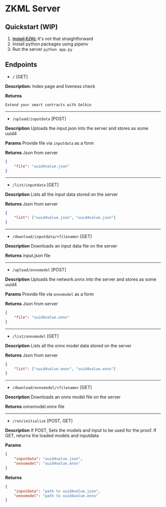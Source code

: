 # ZKML Server

## Quickstart (WIP)
1. ~~[Install EZKL](https://github.com/zkonduit/ezkl)~~ It's not that straightforward
2. Install python packages using pipenv
3. Run the server `python app.py`

## Endpoints

- `/` [GET]

**Description:**
Index page and liveness check

**Returns**
```
Extend your smart contracts with Gelkin
```

-----

- `/upload/inputdata` [POST]

**Description**
Uploads the input.json into the server and stores as some uuid4

**Params**
Provide file via `inputdata` as a form

**Returns**
Json from server
```json
{
    "file": "uuid4value.json"
}
```

-----

- `/list/inputdata` [GET]

**Description**
Lists all the input data stored on the server

**Returns**
Json from server
```json
{
    "list": ["uuid4value.json", "uuid4value.json"]
}
```

-----

- `/download/inputdata/<filename>` [GET]

**Description**
Downloads an input data file on the server

**Returns**
input.json file

-----

- `/upload/onnxmodel` [POST]

**Description**
Uploads the network.onnx into the server and stores as some uuid4

**Params**
Provide file via `onnxmodel` as a form

**Returns**
Json from server
```json
{
    "file": "uuid4value.onnx"
}
```

-----

- `/list/onnxmodel` [GET]

**Description**
Lists all the onnx model data stored on the server

**Returns**
Json from server
```json
{
    "list": ["uuid4value.onnx", "uuid4value.onnx"]
}
```

-----

- `/download/onnxmodel/<filename>` [GET]

**Description**
Downloads an onnx model file on the server

**Returns**
onnxmodel.onnx file

-----

- `/run/initialize` [POST, GET]

**Description**
If POST, Sets the models and input to be used for the proof.
If GET, returns the loaded models and inputdata

**Params**
```json
{
    "inputdata": "uuid4value.json",
    "onnxmodel": "uuid4value.onnx"
}
```

**Returns**
```json
{
    "inputdata": "path to uuid4value.json",
    "onnxmodel": "path to uuid4value.onnx"
}
```
